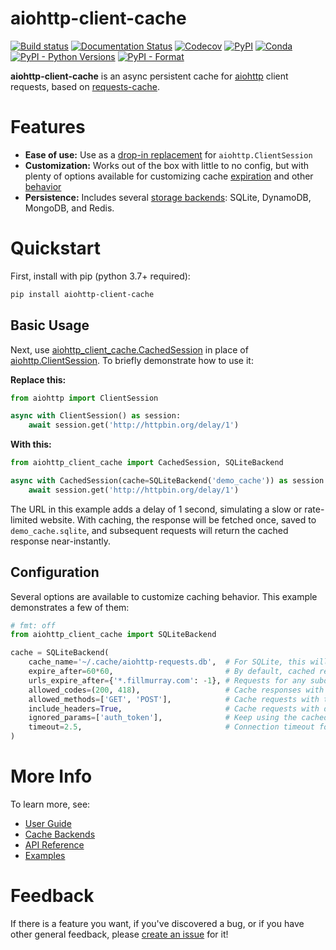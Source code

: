 # aiohttp-client-cache

[![Build status](https://github.com/requests-cache/aiohttp-client-cache/workflows/Build/badge.svg)](https://github.com/requests-cache/aiohttp-client-cache/actions)
[![Documentation Status](https://img.shields.io/readthedocs/aiohttp-client-cache/stable?label=docs)](https://aiohttp-client-cache.readthedocs.io/en/latest/)
[![Codecov](https://codecov.io/gh/requests-cache/aiohttp-client-cache/branch/main/graph/badge.svg?token=I6PNLYTILM)](https://codecov.io/gh/requests-cache/aiohttp-client-cache)
[![PyPI](https://img.shields.io/pypi/v/aiohttp-client-cache?color=blue)](https://pypi.org/project/aiohttp-client-cache)
[![Conda](https://img.shields.io/conda/vn/conda-forge/aiohttp-client-cache?color=blue)](https://anaconda.org/conda-forge/aiohttp-client-cache)
[![PyPI - Python Versions](https://img.shields.io/pypi/pyversions/aiohttp-client-cache)](https://pypi.org/project/aiohttp-client-cache)
[![PyPI - Format](https://img.shields.io/pypi/format/aiohttp-client-cache?color=blue)](https://pypi.org/project/aiohttp-client-cache)

**aiohttp-client-cache** is an async persistent cache for [aiohttp](https://docs.aiohttp.org)
client requests, based on [requests-cache](https://github.com/reclosedev/requests-cache).

# Features
* **Ease of use:** Use as a [drop-in replacement](https://aiohttp-client-cache.readthedocs.io/en/latest/user_guide.html)
  for `aiohttp.ClientSession`
* **Customization:** Works out of the box with little to no config, but with plenty of options
  available for customizing cache
  [expiration](https://aiohttp-client-cache.readthedocs.io/en/latest/user_guide.html#cache-expiration)
  and other [behavior](https://aiohttp-client-cache.readthedocs.io/en/latest/user_guide.html#cache-options)
* **Persistence:** Includes several [storage backends](https://aiohttp-client-cache.readthedocs.io/en/latest/backends.html):
  SQLite, DynamoDB, MongoDB, and Redis.

# Quickstart
First, install with pip (python 3.7+ required):
```bash
pip install aiohttp-client-cache
```

## Basic Usage
Next, use [aiohttp_client_cache.CachedSession](https://aiohttp-client-cache.readthedocs.io/en/latest/modules/aiohttp_client_cache.session.html#aiohttp_client_cache.session.CachedSession)
in place of [aiohttp.ClientSession](https://docs.aiohttp.org/en/stable/client_reference.html#aiohttp.ClientSession).
To briefly demonstrate how to use it:

**Replace this:**
```python
from aiohttp import ClientSession

async with ClientSession() as session:
    await session.get('http://httpbin.org/delay/1')
```

**With this:**
```python
from aiohttp_client_cache import CachedSession, SQLiteBackend

async with CachedSession(cache=SQLiteBackend('demo_cache')) as session:
    await session.get('http://httpbin.org/delay/1')
```

The URL in this example adds a delay of 1 second, simulating a slow or rate-limited website.
With caching, the response will be fetched once, saved to `demo_cache.sqlite`, and subsequent
requests will return the cached response near-instantly.

## Configuration
Several options are available to customize caching behavior. This example demonstrates a few of them:

```python
# fmt: off
from aiohttp_client_cache import SQLiteBackend

cache = SQLiteBackend(
    cache_name='~/.cache/aiohttp-requests.db',  # For SQLite, this will be used as the filename
    expire_after=60*60,                         # By default, cached responses expire in an hour
    urls_expire_after={'*.fillmurray.com': -1}, # Requests for any subdomain on this site will never expire
    allowed_codes=(200, 418),                   # Cache responses with these status codes
    allowed_methods=['GET', 'POST'],            # Cache requests with these HTTP methods
    include_headers=True,                       # Cache requests with different headers separately
    ignored_params=['auth_token'],              # Keep using the cached response even if this param changes
    timeout=2.5,                                # Connection timeout for SQLite backend
)
```

# More Info
To learn more, see:
* [User Guide](https://aiohttp-client-cache.readthedocs.io/en/latest/user_guide.html)
* [Cache Backends](https://aiohttp-client-cache.readthedocs.io/en/latest/backends.html)
* [API Reference](https://aiohttp-client-cache.readthedocs.io/en/latest/reference.html)
* [Examples](https://aiohttp-client-cache.readthedocs.io/en/latest/examples.html)

# Feedback
If there is a feature you want, if you've discovered a bug, or if you have other general feedback, please
[create an issue](https://github.com/requests-cache/aiohttp-client-cache/issues/new/choose) for it!